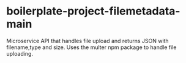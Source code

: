 # boilerplate-project-filemetadata-main
 Microservice API that handles file upload and returns JSON with filename,type  and size.
Uses the multer npm package to handle file uploading.

